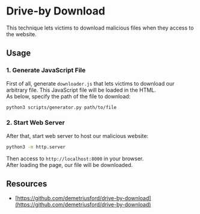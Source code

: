 # Drive-by Download

This technique lets victims to download malicious files when they access to the website.

## Usage

### 1. Generate JavaScript File

First of all, generate `downloader.js` that lets victims to download our arbitrary file. This JavaScript file will be loaded in the HTML.    
As below, specify the path of the file to download:

```sh
python3 scripts/generator.py path/to/file
```

### 2. Start Web Server

After that, start web server to host our malicious website:

```sh
python3 -m http.server
```

Then access to `http://localhost:8000` in your browser.  
After loading the page, our file will be downloaded.

## Resources

- [https://github.com/demetriusford/drive-by-download](https://github.com/demetriusford/drive-by-download)